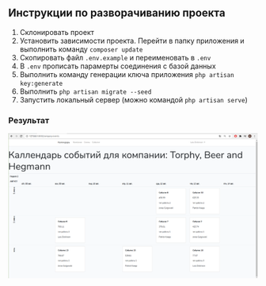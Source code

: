 ## Инструкции по разворачиванию проекта

1. Склонировать проект
2. Установить зависимости проекта. Перейти в папку приложения и выполнить команду `composer update`
3. Скопировать файл `.env.example` и переименовать в `.env`
4. В `.env` прописать парамерты соединения с базой данных
5. Выполнить команду генерации ключа приложения `php artisan key:generate`
6. Выполнить `php artisan migrate --seed`
7. Запустить локальный сервер (можно командой `php artisan serve`)

### Результат

![](images/screen.png)
